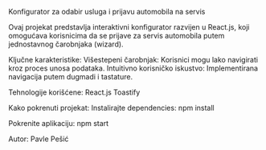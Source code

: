 Konfigurator za odabir usluga i prijavu automobila na servis

Ovaj projekat predstavlja interaktivni konfigurator razvijen u React.js, koji omogućava korisnicima da se prijave za servis automobila putem jednostavnog čarobnjaka (wizard).

Ključne karakteristike:
  Višestepeni čarobnjak: Korisnici mogu lako navigirati kroz proces unosa podataka.
  Intuitivno korisničko iskustvo: Implementirana navigacija putem dugmadi i tastature.

Tehnologije korišćene:
  React.js
  Toastify
  
Kako pokrenuti projekat:
Instalirajte dependencies:
  npm install

Pokrenite aplikaciju:
npm start

Autor:
Pavle Pešić
